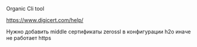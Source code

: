 Organic Cli tool

https://www.digicert.com/help/

Нужно добавить middle сертификаты zerossl в конфигурации h2o иначе не работает https